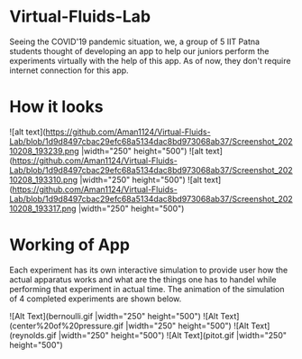 # Virtual-Fluids-Lab

Seeing the COVID'19 pandemic situation, we, a group of 5 IIT Patna students thought of developing an app to help our juniors perform the experiments virtually with the help of this app. As of now, they don't require internet connection for this app.

# How it looks

![alt text](https://github.com/Aman1124/Virtual-Fluids-Lab/blob/1d9d8497cbac29efc68a5134dac8bd973068ab37/Screenshot_20210208_193239.png |width="250" height="500") ![alt text](https://github.com/Aman1124/Virtual-Fluids-Lab/blob/1d9d8497cbac29efc68a5134dac8bd973068ab37/Screenshot_20210208_193310.png |width="250" height="500") ![alt text](https://github.com/Aman1124/Virtual-Fluids-Lab/blob/1d9d8497cbac29efc68a5134dac8bd973068ab37/Screenshot_20210208_193317.png |width="250" height="500")

# Working of App

Each experiment has its own interactive simulation to provide user how the actual apparatus works and what are the things one has to handel while performing that experiment in actual time. The animation of the simulation of 4 completed experiments are shown below.

![Alt Text](bernoulli.gif |width="250" height="500") ![Alt Text](center%20of%20pressure.gif |width="250" height="500") ![Alt Text](reynolds.gif |width="250" height="500") ![Alt Text](pitot.gif |width="250" height="500")
